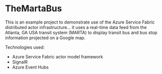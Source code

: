 # TheMartaBus

This is an example project to demonstrate use of the Azure Service Fabric distributed actor infrastructure... it uses a real-time data feed
from the Atlanta, GA USA transit system (MARTA) to display transit bus and bus stop information projected on a Google map.

Technologies used:

- Azure Service Fabric actor model framework
- SignalR
- Azure Event Hubs
